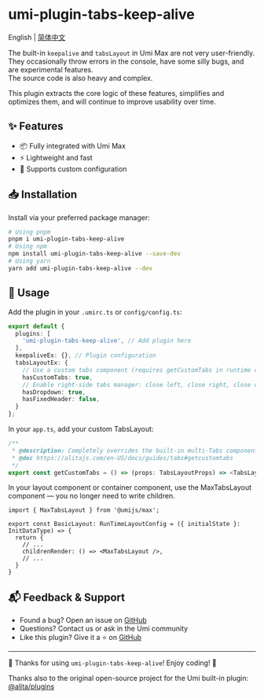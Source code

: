 # umi-plugin-tabs-keep-alive

English | [简体中文](./README.md)


The built-in `keepalive` and `tabsLayout` in Umi Max are not very user-friendly.  
They occasionally throw errors in the console, have some silly bugs, and are experimental features.  
The source code is also heavy and complex.  

This plugin extracts the core logic of these features, simplifies and optimizes them, and will continue to improve usability over time.

## ✨ Features

- 📦 Fully integrated with Umi Max
- ⚡ Lightweight and fast
- 🔧 Supports custom configuration

## 📥 Installation

Install via your preferred package manager:

```bash
# Using pnpm
pnpm i umi-plugin-tabs-keep-alive
# Using npm
npm install umi-plugin-tabs-keep-alive --save-dev
# Using yarn
yarn add umi-plugin-tabs-keep-alive --dev
````

## 🔨 Usage

Add the plugin in your `.umirc.ts` or `config/config.ts`:

```ts
export default {
  plugins: [
    'umi-plugin-tabs-keep-alive', // Add plugin here
  ],
  keepaliveEx: {}, // Plugin configuration
  tabsLayoutEx: {
    // Use a custom tabs component (requires getCustomTabs in runtime config)
    hasCustomTabs: true,
    // Enable right-side tabs manager: close left, close right, close others, refresh, etc.
    hasDropdown: true,
    hasFixedHeader: false,
  }
};
```

In your `app.ts`, add your custom TabsLayout:

```ts
/**
 * @description: Completely overrides the built-in multi-Tabs component. Requires hasCustomTabs: true
 * @doc https://alitajs.com/en-US/docs/guides/tabs#getcustomtabs
 */
export const getCustomTabs = () => (props: TabsLayoutProps) => <TabsLayout {...props} />
```

In your layout component or container component, use the MaxTabsLayout component — you no longer need to write children.

```tsx
import { MaxTabsLayout } from '@umijs/max';

export const BasicLayout: RunTimeLayoutConfig = ({ initialState }: InitDataType) => {
  return {
    // ...
    childrenRender: () => <MaxTabsLayout />,
    // ...
  }
}
```


## 📬 Feedback & Support

* Found a bug? Open an issue on [GitHub](https://github.com/aiyoudiao/umi-plugin-tabs-keep-alive/issues)
* Questions? Contact us or ask in the Umi community
* Like this plugin? Give it a ⭐️ on [GitHub](https://github.com/aiyoudiao/umi-plugin-tabs-keep-alive)

---

🌟 Thanks for using `umi-plugin-tabs-keep-alive`! Enjoy coding! 🎉

Thanks also to the original open-source project for the Umi built-in plugin: [@alita/plugins](https://github.com/alitajs/alita/tree/master/packages/plugins)
